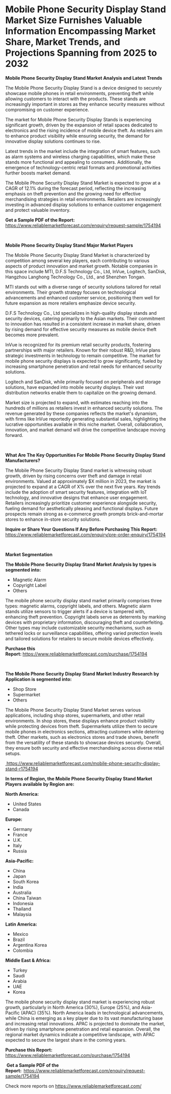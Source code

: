 <p><h1>Mobile Phone Security Display Stand Market Size Furnishes Valuable Information Encompassing Market Share, Market Trends, and Projections Spanning from 2025 to 2032</h1></p><p><strong>Mobile Phone Security Display Stand Market Analysis and Latest Trends</strong></p>
<p><p>The Mobile Phone Security Display Stand is a device designed to securely showcase mobile phones in retail environments, preventing theft while allowing customers to interact with the products. These stands are increasingly important in stores as they enhance security measures without compromising on customer experience. </p><p>The market for Mobile Phone Security Display Stands is experiencing significant growth, driven by the expansion of retail spaces dedicated to electronics and the rising incidence of mobile device theft. As retailers aim to enhance product visibility while ensuring security, the demand for innovative display solutions continues to rise. </p><p>Latest trends in the market include the integration of smart features, such as alarm systems and wireless charging capabilities, which make these stands more functional and appealing to consumers. Additionally, the emergence of technology-centric retail formats and promotional activities further boosts market demand. </p><p>The Mobile Phone Security Display Stand Market is expected to grow at a CAGR of 12.1% during the forecast period, reflecting the increasing emphasis on theft prevention and the growing need for effective merchandising strategies in retail environments. Retailers are increasingly investing in advanced display solutions to enhance customer engagement and protect valuable inventory.</p></p>
<p><strong>Get a Sample PDF of the Report:&nbsp;</strong> <a href="https://www.reliablemarketforecast.com/enquiry/request-sample/1754194?utm_campaign=2866&utm_medium=2&utm_source=Github&utm_content=ia&utm_term=04042025&utm_id=mobile-phone-security-display-stand">https://www.reliablemarketforecast.com/enquiry/request-sample/1754194</a></p>
<p>&nbsp;</p>
<p><strong>Mobile Phone Security Display Stand Major Market Players</strong></p>
<p><p>The Mobile Phone Security Display Stand Market is characterized by competition among several key players, each contributing to various aspects of product innovation and market growth. Notable companies in this space include MTI, D.F.S Technology Co., Ltd, InVue, Logitech, SanDisk, Hangzhou Langhong Technology Co., Ltd., and Shenzhen Tongan.</p><p>MTI stands out with a diverse range of security solutions tailored for retail environments. Their growth strategy focuses on technological advancements and enhanced customer service, positioning them well for future expansion as more retailers emphasize device security.</p><p>D.F.S Technology Co., Ltd specializes in high-quality display stands and security devices, catering primarily to the Asian markets. Their commitment to innovation has resulted in a consistent increase in market share, driven by rising demand for effective security measures as mobile device theft becomes more prevalent.</p><p>InVue is recognized for its premium retail security products, fostering partnerships with major retailers. Known for their robust R&D, InVue plans strategic investments in technology to remain competitive. The market for mobile phone security displays is expected to grow significantly, fueled by increasing smartphone penetration and retail needs for enhanced security solutions.</p><p>Logitech and SanDisk, while primarily focused on peripherals and storage solutions, have expanded into mobile security displays. Their vast distribution networks enable them to capitalize on the growing demand.</p><p>Market size is projected to expand, with estimates reaching into the hundreds of millions as retailers invest in enhanced security solutions. The revenue generated by these companies reflects the market's dynamism, with firms like InVue reportedly generating substantial sales, highlighting the lucrative opportunities available in this niche market. Overall, collaboration, innovation, and market demand will drive the competitive landscape moving forward.</p></p>
<p>&nbsp;</p>
<p><strong>What Are The Key Opportunities For Mobile Phone Security Display Stand Manufacturers?</strong></p>
<p><p>The Mobile Phone Security Display Stand market is witnessing robust growth, driven by rising concerns over theft and damage in retail environments. Valued at approximately $X million in 2023, the market is projected to expand at a CAGR of X% over the next five years. Key trends include the adoption of smart security features, integration with IoT technology, and innovative designs that enhance user engagement. Retailers increasingly prioritize customer experience alongside security, fueling demand for aesthetically pleasing and functional displays. Future prospects remain strong as e-commerce growth prompts brick-and-mortar stores to enhance in-store security solutions.</p></p>
<p><strong>Inquire or Share Your Questions If Any Before Purchasing This Report:</strong> <a href="https://www.reliablemarketforecast.com/enquiry/pre-order-enquiry/1754194?utm_campaign=2866&utm_medium=2&utm_source=Github&utm_content=ia&utm_term=04042025&utm_id=mobile-phone-security-display-stand">https://www.reliablemarketforecast.com/enquiry/pre-order-enquiry/1754194</a></p>
<p>&nbsp;</p>
<p><strong>Market Segmentation</strong></p>
<p><strong>The Mobile Phone Security Display Stand Market Analysis by types is segmented into:</strong></p>
<p><ul><li>Magnetic Alarm</li><li>Copyright Label</li><li>Others</li></ul></p>
<p><p>The mobile phone security display stand market primarily comprises three types: magnetic alarms, copyright labels, and others. Magnetic alarm stands utilize sensors to trigger alerts if a device is tampered with, enhancing theft prevention. Copyright labels serve as deterrents by marking devices with proprietary information, discouraging theft and counterfeiting. Other types may include customizable security mechanisms, such as tethered locks or surveillance capabilities, offering varied protection levels and tailored solutions for retailers to secure mobile devices effectively.</p></p>
<p><strong>Purchase this Report:&nbsp;</strong><a href="https://www.reliablemarketforecast.com/purchase/1754194?utm_campaign=2866&utm_medium=2&utm_source=Github&utm_content=ia&utm_term=04042025&utm_id=mobile-phone-security-display-stand">https://www.reliablemarketforecast.com/purchase/1754194</a></p>
<p>&nbsp;</p>
<p><strong>The Mobile Phone Security Display Stand Market Industry Research by Application is segmented into:</strong></p>
<p><ul><li>Shop Store</li><li>Supermarket</li><li>Others</li></ul></p>
<p><p>The Mobile Phone Security Display Stand Market serves various applications, including shop stores, supermarkets, and other retail environments. In shop stores, these displays enhance product visibility while protecting devices from theft. Supermarkets utilize them to secure mobile phones in electronics sections, attracting customers while deterring theft. Other markets, such as electronics stores and trade shows, benefit from the versatility of these stands to showcase devices securely. Overall, they ensure both security and effective merchandising across diverse retail setups.</p></p>
<p><a href="https://www.reliablemarketforecast.com/mobile-phone-security-display-stand-r1754194?utm_campaign=2866&utm_medium=2&utm_source=Github&utm_content=ia&utm_term=04042025&utm_id=mobile-phone-security-display-stand">&nbsp;https://www.reliablemarketforecast.com/mobile-phone-security-display-stand-r1754194</a></p>
<p><strong>In terms of Region, the Mobile Phone Security Display Stand Market Players available by Region are:</strong></p>
<p>
    <p> <strong> North America: </strong>
        <ul>
            <li>United States</li>
            <li>Canada</li>
        </ul>
        </p> 
    <p> <strong> Europe: </strong>
        <ul>
            <li>Germany</li>
            <li>France</li>
            <li>U.K.</li>
            <li>Italy</li>
            <li>Russia</li>
        </ul>
        </p> 
    <p> <strong> Asia-Pacific: </strong>
        <ul>
            <li>China</li>
            <li>Japan</li>
            <li>South Korea</li>
            <li>India</li>
            <li>Australia</li>
            <li>China Taiwan</li>
            <li>Indonesia</li>
            <li>Thailand</li>
            <li>Malaysia</li>
        </ul>
        </p> 
    <p> <strong> Latin America: </strong>
        <ul>
            <li>Mexico</li>
            <li>Brazil</li>
            <li>Argentina Korea</li>
            <li>Colombia</li>
        </ul>
        </p> 
    <p> <strong> Middle East & Africa: </strong>
        <ul>
            <li>Turkey</li>
            <li>Saudi</li>
            <li>Arabia</li>
            <li>UAE</li>
            <li>Korea</li>
        </ul>
    </p>
    </p>
<p><p>The mobile phone security display stand market is experiencing robust growth, particularly in North America (30%), Europe (25%), and Asia-Pacific (APAC) (35%). North America leads in technological advancements, while China is emerging as a key player due to its vast manufacturing base and increasing retail innovations. APAC is projected to dominate the market, driven by rising smartphone penetration and retail expansion. Overall, the regional market dynamics indicate a competitive landscape, with APAC expected to secure the largest share in the coming years.</p></p>
<p><strong>Purchase this Report: </strong><a href="https://www.reliablemarketforecast.com/purchase/1754194?utm_campaign=2866&utm_medium=2&utm_source=Github&utm_content=ia&utm_term=04042025&utm_id=mobile-phone-security-display-stand">https://www.reliablemarketforecast.com/purchase/1754194</a></p>
<p>&nbsp;<strong>Get a Sample PDF of the Report:&nbsp;&nbsp;</strong><a href="https://www.reliablemarketforecast.com/enquiry/request-sample/1754194?utm_campaign=2866&utm_medium=2&utm_source=Github&utm_content=ia&utm_term=04042025&utm_id=mobile-phone-security-display-stand">https://www.reliablemarketforecast.com/enquiry/request-sample/1754194</a></p>
<p><strong></strong></p>
<p>Check more reports on <a href="https://www.reliablemarketforecast.com/?utm_campaign=2866&utm_medium=2&utm_source=Github&utm_content=ia&utm_term=04042025&utm_id=mobile-phone-security-display-stand">https://www.reliablemarketforecast.com/</a></p>